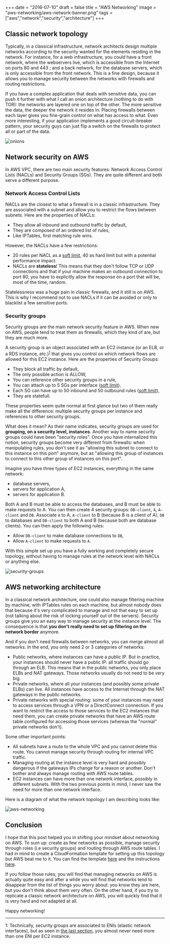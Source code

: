 +++
date = "2016-07-10"
draft = false
title = "AWS Networking"
image = "aws-networking/aws-network-banner.png"
tags = ["aws","network","security","architecture"]
+++

## Classic network topology

Typically, in a classical infrastructure, network architects design multiple networks according to the security wanted for the elements residing in the network. For instance, for a web infrastructure, you could have a front network, where the webservers live, which is accessible from the Internet on ports 80 and 443 ; and a back network, for the database servers, which is only accessible from the front network. This is a fine design, because it allows you to manage security between the networks with firewalls and routing restrictions.

If you have a complex application that deals with sensitive data, you can push it further with what I call an onion architecture (nothing to do with TOR): the networks are layered one on top of the other. The more sensitive the data, the deeper the network it resides in. Placing firewalls between each layer gives you fine-grain control on what has access to what. Even more interesting, if your application implements a good circuit-breaker pattern, your security guys can just flip a switch on the firewalls to protect all or part of the data.

![onions](/img/aws-networking/onions.jpg)

## Network security on AWS

In AWS VPC, there are two main security features: Network Access Control Lists (NACLs) and Security Groups (SGs). They are quite different and both serve a different purpose.

### Network Access Control Lists

NACLs are the closest to what a firewall is in a classic infrastructure. They are associated with a subnet and allow you to restrict the flows between subnets. Here are the properties of NACLs:

* They allow all inbound and outbound traffic by default,
* They are composed of an ordered list of rules,
* Like IPTables, first matching rule wins.

However, the NACLs have a few restrictions:

* 20 rules per NACL as a [soft limit](http://docs.aws.amazon.com/AmazonVPC/latest/UserGuide/VPC_Appendix_Limits.html#vpc-limits-nacls), 40 as hard limit but with a potential performance impact.
* NACLs are **stateless**! This means that they don't follow TCP or UDP connections and that if your machine makes an outbound connection to port 80, you have to explicitly allow the response on a port that will be, most of the time, random.

Statelessness was a huge pain in classic firewalls, and it still is on AWS. This is why I recommend not to use NACLs if it can be avoided or only to blacklist a few sensitive ports.

### Security groups

Security groups are the main network security feature in AWS. When new on AWS, people tend to treat them as firewalls, which they kind of are, but they are much more.

A security group is an object associated with an EC2 instance (or an ELB, or a RDS instance, etc.)<sup>[1](#myfootnote1)</sup> that gives you control on which network flows are allowed for this EC2 instance. Here are the properties of Security Groups:

* They block all traffic by default,
* The only possible action is ALLOW,
* You can reference other security groups in a rule,
* You can attach up to 5 SGs per interface ([soft limit](http://docs.aws.amazon.com/AmazonVPC/latest/UserGuide/VPC_Appendix_Limits.html#vpc-limits-security-groups)),
* Each SG can have up to 50 inbound and 50 outbound rules ([soft limit](http://docs.aws.amazon.com/AmazonVPC/latest/UserGuide/VPC_Appendix_Limits.html#vpc-limits-security-groups)),
* They are statefull.

These properties seem quite normal at first glance but two of them really make all the difference: multiple security groups per instance and references to other security groups.

What does it mean? As their name indicates, security groups are used for **grouping, on a security level, instances**. Another way to name security groups could have been "security roles". Once you have internalized this notion, security groups become very different from firewalls: when manipulating rules, you don't see it as "allowing this subnet to connect to this instance on this port" anymore, but as "allowing this group of instances to connect to this other group of instances on this port".

Imagine you have three types of EC2 instances, everything in the same network:

* database servers,
* servers for application A,
* servers for application B.

Both A and B must be able to access the databases, and B must be able to make requests to A. You can then create 4 security groups: ``DB-client``, ``A``, ``A-client`` and ``DB``. Associate ``A`` to A, ``A-client`` to B (because B is a client of A), ``DB`` to databases and ``DB-client`` to both A and B (because both are database clients). You can then apply the following rules:

* Allow ``DB-client`` to make database connections to ``DB``,
* Allow ``A-client`` to make requests to ``A``.

With this simple set up you have a fully working and completely secure topology, without having to manage rules at the network level with NACLs or anything else.

![security-groups](/img/aws-networking/security-groups.png)


## <a name="section3"></a>AWS networking architecture

In a classical network architecture, one could also manage filtering machine by machine, with IPTables rules on each machine, but almost nobody does that because it's very complicated to manage and not that easy to set up (not talking about the risk of locking yourself out of the servers). Security groups give you an easy way to manage security at the instance level. The consequence is that **you don't really need to set up filtering on the network border** anymore.

And if you don't need firewalls between networks, you can merge almost all networks. In the end, you only need 2 or 3 categories of networks:

* Public networks, where instances can have a public IP. But in practice, your instances should never have a public IP: all traffic should go through an ELB. This means that in the public networks, you only place ELBs and NAT gateways. Those networks usually do not need to be very big.
* Private networks, where all your instances (and possibly some private ELBs) can live. All instances have access to the Internet through the NAT gateways in the public networks.
* Private networks with special routing: some of your instances may need to access services through a VPN or a DirectConnect connection. If you want to restrict the access to those services to the EC2 instances that need them, you can create private networks that have an AWS route table configured for accessing those services (whereas the "normal" private networks don't).

Some other important points:

* All subnets have a route to the whole VPC and you cannot delete this route. You cannot manage security through routing for internal VPC traffic.
* Managing routing at the instance level is very hard and possibly dangerous if the gateways IPs change for a reason or another. Don't bother and always manage routing with AWS route tables.
* EC2 instances can have more than one network interface, possibly in different subnets. With the two previous points in mind, I never saw the need for more than one network interface.

Here is a diagram of what the network topology I am describing looks like:

![aws-networking](/img/aws-networking/aws-networking2.png)

## Conclusion

I hope that this post helped you in shifting your mindset about networking on AWS. To sum up: create as few networks as possible, manage security through roles (i.e security groups) and routing through AWS route tables. I had in mind to create a CloudFormation template for setting up this topology but AWS beat me to it. You can find the template [here](/downloads/aws-networking/aws-vpc.template) and the instructions [here](https://s3.amazonaws.com/quickstart-reference/aws/vpc/latest/doc/modular-scalable-virtual-network-architecture-with-amazon-vpc.pdf).

If you follow those rules, you will find that managing networks on AWS is actually quite easy and after a while you will find that networks tend to disappear from the list of things you worry about: you know they are here, but you don't think about them very often. On the other hand, if you try to replicate a classic network architecture on AWS, you will quickly find that it is very hard and not adapted at all.

Happy networking!

---

<a name="myfootnote1">1</a>: Technically, security groups are associated to ENIs (elastic network interfaces), but as seen in [the last section](#section3), you almost never need more than one ENI per EC2 instance.
